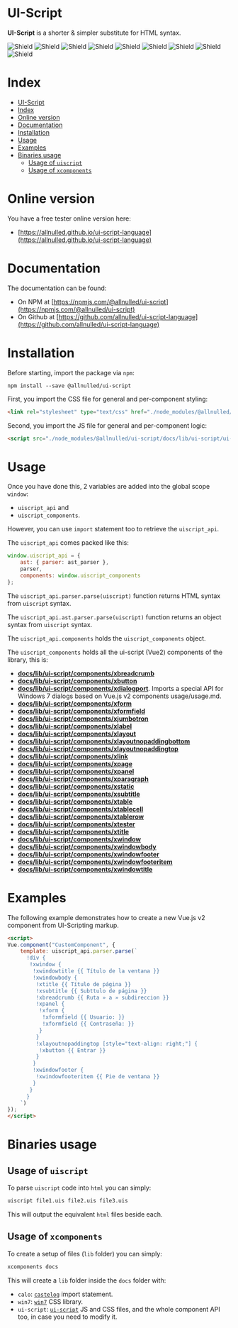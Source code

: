 # UI-Script


**UI-Script** is a shorter & simpler substitute for HTML syntax.

![Shield](https://img.shields.io/badge/Set_of_components-+20-green) ![Shield](https://img.shields.io/badge/HTML_substitute-optionally-green) ![Shield](https://img.shields.io/badge/Supports_es6_import_syntax-yes-green) ![Shield](https://img.shields.io/badge/Supports_es5_require_syntax-yes-green) ![Shield](https://img.shields.io/badge/Installable_by_command_line-2_binaries-green) ![Shield](https://img.shields.io/badge/Packed_with-browserify-green) ![Shield](https://img.shields.io/badge/Installable_via-npm-green) ![Shield](https://img.shields.io/badge/Binary_1-uiscript-green) ![Shield](https://img.shields.io/badge/Binary_2-xcomponents-green)


# Index

- [UI-Script](#ui-script)
- [Index](#index)
- [Online version](#online-version)
- [Documentation](#documentation)
- [Installation](#installation)
- [Usage](#usage)
- [Examples](#examples)
- [Binaries usage](#binaries-usage)
  - [Usage of `uiscript`](#usage-of-uiscript)
  - [Usage of `xcomponents`](#usage-of-xcomponents)

# Online version

You have a free tester online version here:

- [https://allnulled.github.io/ui-script-language](https://allnulled.github.io/ui-script-language)


# Documentation

The documentation can be found:

- On NPM at [https://npmjs.com/@allnulled/ui-script](https://npmjs.com/@allnulled/ui-script)
- On Github at [https://github.com/allnulled/ui-script-language](https://github.com/allnulled/ui-script-language)

# Installation

Before starting, import the package via `npm`:

```
npm install --save @allnulled/ui-script
```

First, you import the CSS file for general and per-component styling:

```html
<link rel="stylesheet" type="text/css" href="./node_modules/@allnulled/ui-script/docs/lib/ui-script/ui-script.css" />
```

Second, you import the JS file for general and per-component logic:

```html
<script src="./node_modules/@allnulled/ui-script/docs/lib/ui-script/ui-script.js"></script>
```

# Usage

Once you have done this, 2 variables are added into the global scope `window`:
  - `uiscript_api` and
  - `uiscript_components`.

However, you can use `import` statement too to retrieve the `uiscript_api`.

The `uiscript_api` comes packed like this:

```js
window.uiscript_api = {
    ast: { parser: ast_parser },
    parser,
    components: window.uiscript_components
};
```

The `uiscript_api.parser.parse(uiscript)` function returns HTML syntax from `uiscript` syntax.

The `uiscript_api.ast.parser.parse(uiscript)` function returns an object syntax from `uiscript` syntax.

The `uiscript_api.components` holds the `uiscript_components` object.

The `uiscript_components` holds all the ui-script (Vue2) components of the library, this is:

- [**docs/lib/ui-script/components/xbreadcrumb**](./docs/lib/ui-script/components/xbreadcrumb/xbreadcrumb.md)
- [**docs/lib/ui-script/components/xbutton**](./docs/lib/ui-script/components/xbutton/xbutton.md)
- [**docs/lib/ui-script/components/xdialogport**](./docs/lib/ui-script/components/xdialogport). Imports a special API for Windows 7 dialogs based on Vue.js v2 components usage/usage.md.
- [**docs/lib/ui-script/components/xform**](./docs/lib/ui-script/components/xform/xform.md)
- [**docs/lib/ui-script/components/xformfield**](./docs/lib/ui-script/components/xformfield/xformfield.md)
- [**docs/lib/ui-script/components/xjumbotron**](./docs/lib/ui-script/components/xjumbotron/xjumbotron.md)
- [**docs/lib/ui-script/components/xlabel**](./docs/lib/ui-script/components/xlabel/xlabel.md)
- [**docs/lib/ui-script/components/xlayout**](./docs/lib/ui-script/components/xlayout/xlayout.md)
- [**docs/lib/ui-script/components/xlayoutnopaddingbottom**](./docs/lib/ui-script/components/xlayoutnopaddingbottom/xlayoutnopaddingbottom.md)
- [**docs/lib/ui-script/components/xlayoutnopaddingtop**](./docs/lib/ui-script/components/xlayoutnopaddingtop/xlayoutnopaddingtop.md)
- [**docs/lib/ui-script/components/xlink**](./docs/lib/ui-script/components/xlink/xlink.md)
- [**docs/lib/ui-script/components/xpage**](./docs/lib/ui-script/components/xpage/xpage.md)
- [**docs/lib/ui-script/components/xpanel**](./docs/lib/ui-script/components/xpanel/xpanel.md)
- [**docs/lib/ui-script/components/xparagraph**](./docs/lib/ui-script/components/xparagraph/xparagraph.md)
- [**docs/lib/ui-script/components/xstatic**](./docs/lib/ui-script/components/xstatic/xstatic.md)
- [**docs/lib/ui-script/components/xsubtitle**](./docs/lib/ui-script/components/xsubtitle/xsubtitle.md)
- [**docs/lib/ui-script/components/xtable**](./docs/lib/ui-script/components/xtable/xtable.md)
- [**docs/lib/ui-script/components/xtablecell**](./docs/lib/ui-script/components/xtablecell/xtablecell.md)
- [**docs/lib/ui-script/components/xtablerow**](./docs/lib/ui-script/components/xtablerow/xtablerow.md)
- [**docs/lib/ui-script/components/xtester**](./docs/lib/ui-script/components/xtester/xtester.md)
- [**docs/lib/ui-script/components/xtitle**](./docs/lib/ui-script/components/xtitle/xtitle.md)
- [**docs/lib/ui-script/components/xwindow**](./docs/lib/ui-script/components/xwindow/xwindow.md)
- [**docs/lib/ui-script/components/xwindowbody**](./docs/lib/ui-script/components/xwindowbody/xwindowbody.md)
- [**docs/lib/ui-script/components/xwindowfooter**](./docs/lib/ui-script/components/xwindowfooter/xwindowfooter.md)
- [**docs/lib/ui-script/components/xwindowfooteritem**](./docs/lib/ui-script/components/xwindowfooteritem/xwindowfooteritem.md)
- [**docs/lib/ui-script/components/xwindowtitle**](./docs/lib/ui-script/components/xwindowtitle/xwindowtitle.md)

# Examples

The following example demonstrates how to create a new Vue.js v2 component from UI-Scripting markup.

```html
<script>
Vue.component("CustomComponent", {
    template: uiscript_api.parser.parse(`
      !div {
       !xwindow {
        !xwindowtitle {{ Título de la ventana }}
        !xwindowbody {
         !xtitle {{ Título de página }}
         !xsubtitle {{ Subttulo de página }}
         !xbreadcrumb {{ Ruta » a » subdireccion }}
         !xpanel {
          !xform {
           !xformfield {{ Usuario: }}
           !xformfield {{ Contraseña: }}
          }
         }
         !xlayoutnopaddingtop [style="text-align: right;"] {
          !xbutton {{ Entrar }}
         }
        }
        !xwindowfooter {
         !xwindowfooteritem {{ Pie de ventana }}
        }
       }
      }
    `)
});
</script>
```

# Binaries usage

## Usage of `uiscript`

To parse `uiscript` code into `html` you can simply:

```sh
uiscript file1.uis file2.uis file3.uis
```

This will output the equivalent `html` files beside each.

## Usage of `xcomponents`

To create a setup of files (`lib` folder) you can simply:

```sh
xcomponents docs
```

This will create a `lib` folder inside the `docs` folder with:

  - `calo`: [`castelog`](https://github.com/allnulled/castelog) import statement.
  - `win7`: [`win7`](https://khang-nd.github.io/7.css/) CSS library.
  - `ui-script`: [`ui-script`](.) JS and CSS files, and the whole component API too, in case you need to modify it.